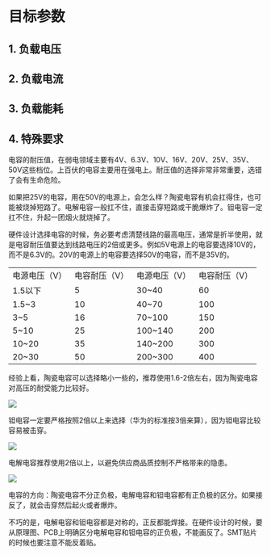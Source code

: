
# 目标参数

## 1. 负载电压

## 2. 负载电流
## 3. 负载能耗

## 4. 特殊要求



电容的耐压值，在弱电领域主要有4V、6.3V、10V、16V、20V、25V、35V、50V这些档位。上百伏的电容主要用在强电上。耐压值的选择非常非常重要，选错了会有生命危险。

如果把25V的电容，用在50V的电源上，会怎么样？陶瓷电容有机会扛得住，也可能被烧掉短路了。电解电容一般扛不住，直接击穿短路或干脆爆炸了。钽电容一定扛不住，升起一团烟火就烧掉了。

硬件设计选择电容的时候，务必要考虑清楚线路的最高电压，通常是折半使用，就是电容耐压值要达到线路电压的2倍或更多。例如5V电源上的电容要选择10V的，而不是6.3V的。20V的电源上的电容要选择50V的电容，而不是35V的。

|   |   |   |   |
|---|---|---|---|
|电源电压（V）|电容耐压（V）|电源电压（V）|电容耐压（V）|
|1.5以下|5|30~40|60|
|1.5~3|10|40~70|100|
|3~5|16|70~100|150|
|5~10|25|100~140|200|
|10~20|35|140~200|300|
|20~30|50|200~300|400|

经验上看，陶瓷电容可以选择略小一些的，推荐使用1.6-2倍左右，因为陶瓷电容对高压的耐受能力比较好。

![](https://img-blog.csdn.net/20180713190843518?watermark/2/text/aHR0cHM6Ly9ibG9nLmNzZG4ubmV0L3dlaXhpbl80MjIyOTQwNA==/font/5a6L5L2T/fontsize/400/fill/I0JBQkFCMA==/dissolve/70)

钽电容一定要严格按照2倍以上来选择（华为的标准按3倍来算），因为钽电容比较容易被击穿。

![](https://img-blog.csdn.net/2018071319085346?watermark/2/text/aHR0cHM6Ly9ibG9nLmNzZG4ubmV0L3dlaXhpbl80MjIyOTQwNA==/font/5a6L5L2T/fontsize/400/fill/I0JBQkFCMA==/dissolve/70)

电解电容推荐使用2倍以上，以避免供应商品质控制不严格带来的隐患。

![](https://img-blog.csdn.net/20180713190832286?watermark/2/text/aHR0cHM6Ly9ibG9nLmNzZG4ubmV0L3dlaXhpbl80MjIyOTQwNA==/font/5a6L5L2T/fontsize/400/fill/I0JBQkFCMA==/dissolve/70)

电容的方向：陶瓷电容不分正负极，电解电容和钽电容都有正负极的区分。如果接反了，就会击穿然后起火或者爆炸。

不巧的是，电解电容和钽电容都是对称的，正反都能焊接。在硬件设计的时候，要从原理图、PCB上明确区分电解电容和钽电容的正负极，不能画反了。SMT贴片的时候也要注意不能反着贴。